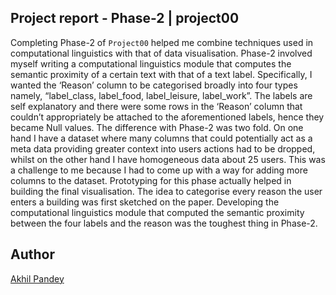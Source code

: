 ## Project report - Phase-2 | project00

Completing Phase-2 of `Project00`  helped me combine techniques used in computational linguistics with that of data visualisation. Phase-2 involved myself writing a computational linguistics module that computes the semantic proximity of a certain text with that of a text label. Specifically, I wanted the ‘Reason’ column to be categorised broadly into four types namely, “label_class, label_food, label_leisure, label_work”. The labels are self explanatory and there were some rows in the ‘Reason’ column that couldn’t appropriately be attached to the aforementioned labels, hence they became Null values. The difference with Phase-2 was two fold. On one hand I have a dataset where many columns that could potentially act as a meta data providing greater context into users actions had to be dropped, whilst on the other hand I have homogeneous data about 25 users. This was a challenge to me because I had to come up with a way for adding more columns to the dataset. Prototyping for this phase actually helped in building the final visualisation. The idea to categorise every reason the user enters a building was first sketched on the paper. Developing the computational linguistics module that computed the semantic proximity between the four labels and the reason was the toughest thing in Phase-2.

## Author
[Akhil Pandey](https://github.com/akhilpandey95)
